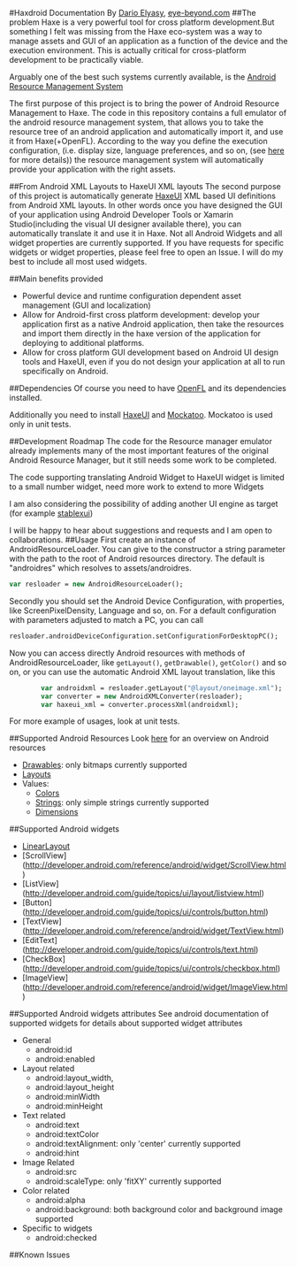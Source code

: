 #Haxdroid Documentation
By [Dario Elyasy](http://il.linkedin.com/in/darioe/), [eye-beyond.com](http://eye-beyond.com)
##The problem
Haxe is a very powerful tool for cross platform development.But something I felt was missing from the Haxe eco-system was 
a way to manage assets and GUI of an application as a function of the device and the execution environment. This is actually critical for cross-platform 
development to be practically viable.

Arguably one of the best such systems currently available, is the [Android Resource Management System](http://developer.android.com/guide/topics/resources/overview.html)

The first purpose of this project is to bring the power of Android Resource Management to Haxe. The code in this repository contains a full emulator of the android resource management system,
that allows you to take the resource tree of an android application and automatically import it, and use it from Haxe(+OpenFL). According to the way you define the execution configuration, 
(i.e. display size, language preferences, and so on, (see [here](http://developer.android.com/guide/topics/resources/providing-resources.html) for more details)) the resource management 
system will automatically provide your application with the right assets.

##From Android XML Layouts to HaxeUI XML layouts
The second purpose of this project is automatically generate [HaxeUI](http://haxeui.org/) XML based UI definitions from Android XML layouts. In other words
once you have designed the GUI of your application using Android Developer Tools or Xamarin Studio(including the visual UI designer available there),
you can automatically translate it and use it in Haxe. Not all Android Widgets and all widget properties are currently supported. If you have requests for specific widgets or widget properties,
please feel free to open an Issue. I will do my best to include all most used widgets.


##Main benefits provided
- Powerful device and runtime configuration dependent asset management (GUI and localization)
- Allow for Android-first cross platform development: develop your application first as a native Android application, then take the resources and import them directly in the haxe version of the
 application for deploying to additional platforms.
- Allow for cross platform GUI development based on Android UI design tools and HaxeUI, even if you do not design your application at all to run specifically on Android.

##Dependencies
Of course you need to have [OpenFL](http://www.openfl.org/documentation/setup/install-haxe/) and its dependencies installed.

Additionally you need to install [HaxeUI](http://haxeui.org/download.jsp) and [Mockatoo](https://github.com/misprintt/mockatoo). Mockatoo is used only in unit tests. 

##Development Roadmap
The code for the Resource manager emulator already implements many of the most important features of the original Android Resource Manager, but it still needs some work to be completed.

The code supporting translating Android Widget to HaxeUI widget is limited to a small number widget, need more work to extend to more Widgets

I am also considering the possibility of adding another UI engine as target (for example [stablexui](https://github.com/RealyUniqueName/StablexUI))

I will be happy to hear about suggestions and requests and I am open to collaborations.
##Usage
First create an instance of AndroidResourceLoader. You can give to the constructor a string parameter with the path to the root of Android resources directory. The default is "androidres"
which resolves to assets/androidres.
```haxe
var resloader = new AndroidResourceLoader();
```
Secondly you should set the Android Device Configuration, with properties, like ScreenPixelDensity, Language and so, on. For a default configuration with parameters adjusted to match a PC, 
you can call 
```haxe
resloader.androidDeviceConfiguration.setConfigurationForDesktopPC();
```
Now you can access directly Android resources with methods of AndroidResourceLoader, like `getLayout()`, `getDrawable()`, `getColor()` and so on, or you can
use the automatic Android XML layout translation, like this
```haxe
		var androidxml = resloader.getLayout("@layout/oneimage.xml");
		var converter = new AndroidXMLConverter(resloader);
		var haxeui_xml = converter.processXml(androidxml);
```
For more example of usages, look at unit tests.

##Supported Android Resources
Look [here](http://developer.android.com/guide/topics/resources/providing-resources.html) for an overview on Android resources 
- [Drawables](http://developer.android.com/guide/topics/resources/drawable-resource.html):  only bitmaps currently supported
- [Layouts](http://developer.android.com/guide/topics/resources/layout-resource.html)
- Values:
	- [Colors](http://developer.android.com/guide/topics/resources/more-resources.html#Color)
	- [Strings](http://developer.android.com/guide/topics/resources/string-resource.html): only simple strings currently supported
	- [Dimensions](http://developer.android.com/guide/topics/resources/more-resources.html#Dimension)

##Supported Android widgets
- [LinearLayout](http://developer.android.com/guide/topics/ui/layout/linear.html)
- [ScrollView] (http://developer.android.com/reference/android/widget/ScrollView.html)
- [ListView] (http://developer.android.com/guide/topics/ui/layout/listview.html)
- [Button] (http://developer.android.com/guide/topics/ui/controls/button.html)
- [TextView] (http://developer.android.com/reference/android/widget/TextView.html)
- [EditText] (http://developer.android.com/guide/topics/ui/controls/text.html)
- [CheckBox] (http://developer.android.com/guide/topics/ui/controls/checkbox.html)
- [ImageView] (http://developer.android.com/reference/android/widget/ImageView.html)


##Supported Android widgets attributes
See android documentation of supported widgets for details about supported widget attributes
- General
	- android:id
	- android:enabled
- Layout related
	- android:layout_width,
	- android:layout_height
	- android:minWidth
	- android:minHeight
- Text related
	- android:text
	- android:textColor
	- android:textAlignment: only 'center' currently supported
	- android:hint
- Image Related	
	- android:src
	- android:scaleType: only 'fitXY' currently supported
- Color related
	- android:alpha
	- android:background: both background color and background image supported
- Specific to widgets
	- android:checked

##Known Issues

